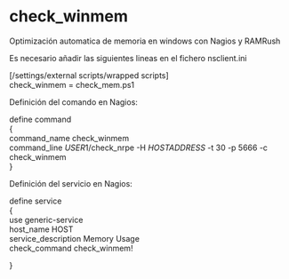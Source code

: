 # check_winmem
Optimización automatica de memoria en windows con Nagios y RAMRush<br/>

Es necesario añadir las siguientes lineas en el fichero nsclient.ini<br/>

[/settings/external scripts/wrapped scripts]<br/>
check_winmem = check_mem.ps1<br/>


Definición del comando en Nagios:<br/>

define command <br/>
{<br/>
	command_name	check_winmem <br/>
	command_line	$USER1$/check_nrpe -H $HOSTADDRESS$ -t 30 -p 5666 -c check_winmem<br/>
}<br/>


Definición del servicio en Nagios:<br/>

define service<br/>
{<br/>
	use			generic-service<br/>
	host_name		HOST<br/>
	service_description		Memory Usage<br/>
	check_command		check_winmem! <br/>

}<br/>
